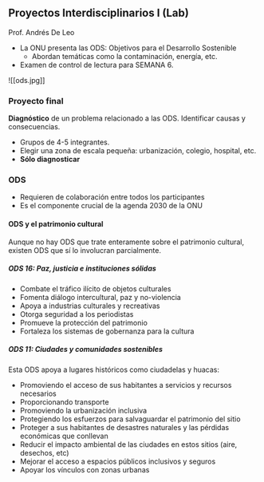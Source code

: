 ## Proyectos Interdisciplinarios I (Lab)

Prof. Andrés De Leo

- La ONU presenta las ODS: Objetivos para el Desarrollo Sostenible
	- Abordan temáticas como la contaminación, energía, etc.
- Examen de control de lectura para SEMANA 6.

![[ods.jpg]]

### Proyecto final

**Diagnóstico** de un problema relacionado a las ODS. Identificar causas y consecuencias.

- Grupos de 4-5 integrantes.
- Elegir una zona de escala pequeña: urbanización, colegio, hospital, etc.
- **Sólo diagnosticar**

### ODS

- Requieren de colaboración entre todos los participantes
- Es el componente crucial de la agenda 2030 de la ONU

#### ODS y el patrimonio cultural

Aunque no hay ODS que trate enteramente sobre el patrimonio cultural, existen ODS que sí lo involucran parcialmente.

##### ODS 16: Paz, justicia e instituciones sólidas

- Combate el tráfico ilícito de objetos culturales
- Fomenta diálogo intercultural, paz y no-violencia
- Apoya a industrias culturales y recreativas
- Otorga seguridad a los periodistas
- Promueve la protección del patrimonio
- Fortaleza los sistemas de gobernanza para la cultura

##### ODS 11: Ciudades y comunidades sostenibles

Esta ODS apoya a lugares históricos como ciudadelas y huacas:

- Promoviendo el acceso de sus habitantes a servicios y recursos necesarios
- Proporcionando transporte
- Promoviendo la urbanización inclusiva
- Protegiendo los esfuerzos para salvaguardar el patrimonio del sitio
- Proteger a sus habitantes de desastres naturales y las pérdidas económicas que conllevan
- Reducir el impacto ambiental de las ciudades en estos sitios (aire, desechos, etc)
- Mejorar el acceso a espacios públicos inclusivos y seguros
- Apoyar los vínculos con zonas urbanas
